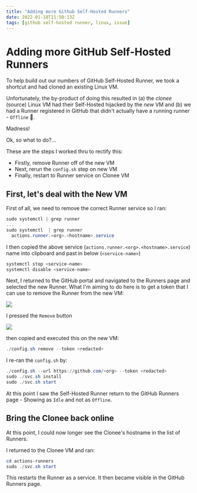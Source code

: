 ```yaml
---
title: "Adding more Github Self-Hosted Runners"
date: 2022-01-18T11:50:13Z
tags: [github self-hosted runner, linux, issue]
---
```


# Adding more GitHub Self-Hosted Runners

To help build out our numbers of GitHub Self-Hosted Runner, we took a shortcut and had cloned an existing Linux VM.

Unfortunately, the by-product of doing this resulted in (a) the _clonee_ (source) Linux VM had their Self-Hosted hijacked by the _new_ VM and (b) we had a Runner registered in GitHub that didn't actually have a running runner - `Offline` 🤪.

Madness!

Ok, so what to do?...

These are the steps I worked thru to rectify this:
- Firstly, remove Runner off of the new VM
- Next, rerun the `config.sh` step on new VM
- Finally, restart to Runner service on Clonee VM

## First, let's deal with the New VM

First of all, we need to remove the correct Runner service so I ran:

```powershell
sudo systemctl | grep runner
...
sudo systemctl  | grep runner
  actions.runner.<org>.<hostname>.service                                                loaded active 
```

I then copied the above service (`actions.runner.<org>.<hostname>.service`) name into clipboard and past in below (`<service-name>`)

```powershell
systemctl stop <service-name>
systemctl disable <service-name>
```

Next, I returned to the GitHub portal and navigated to the Runners page and selected the new Runner.  What I'm aiming to do here is to get a token that I can use to remove the Runner from the new VM:

![](../img/2022-01-18-11-58-18.png)

I pressed the `Remove` button

![](../img/2022-01-18-11-53-09.png)

then copied and executed this on the new VM:

```powershell
./config.sh remove --token <redacted>
```

I re-ran the `config.sh` by:

```powershell
./config.sh --url https://github.com/<org> --token <redacted>
sudo ./svc.sh install
sudo ./svc.sh start
```

At this point I saw the Self-Hosted Runner return to the GitHub Runners page - Showing as `Idle` and not as `Offline`. 

## Bring the Clonee back online

At this point, I could now longer see the Clonee's hostname in the list of Runners.

I returned to the Clonee VM and ran:

```powershell
cd actions-runners
sudo ./svc.sh start
```

This restarts the Runner as a service.  It then became visible in the GitHub Runners page.